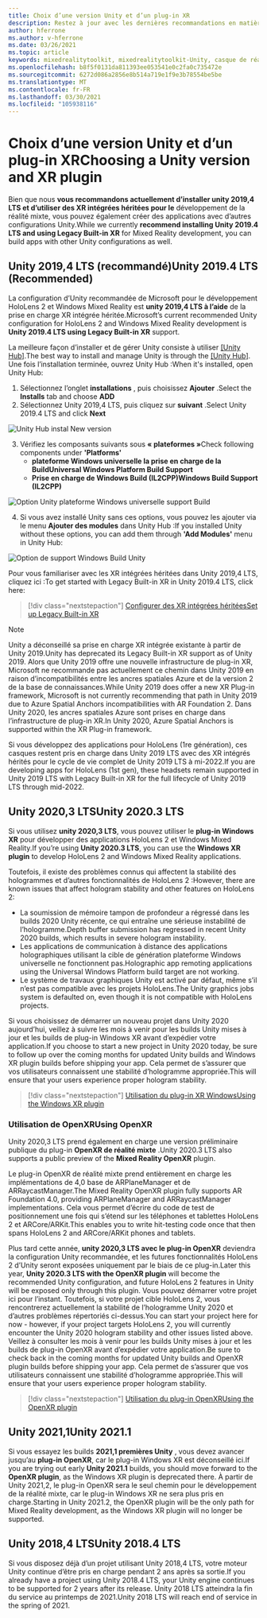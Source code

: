 ```yaml
---
title: Choix d’une version Unity et d’un plug-in XR
description: Restez à jour avec les dernières recommandations en matière de plug-in Unity et XR pour le développement d’applications HoloLens.
author: hferrone
ms.author: v-hferrone
ms.date: 03/26/2021
ms.topic: article
keywords: mixedrealitytoolkit, mixedrealitytoolkit-Unity, casque de réalité mixte, casque Windows Mixed Reality, casque de réalité virtuelle, Unity
ms.openlocfilehash: b8f5f0131da811393ee053541e0c2fa0c735472e
ms.sourcegitcommit: 6272d086a2856e8b514a719e1f9e3b78554be5be
ms.translationtype: MT
ms.contentlocale: fr-FR
ms.lasthandoff: 03/30/2021
ms.locfileid: "105938116"
---
```

# <a name="choosing-a-unity-version-and-xr-plugin"></a><span data-ttu-id="78519-104">Choix d’une version Unity et d’un plug-in XR</span><span class="sxs-lookup"><span data-stu-id="78519-104">Choosing a Unity version and XR plugin</span></span>

<span data-ttu-id="78519-105">Bien que nous **vous recommandons actuellement d’installer unity 2019,4 LTS et d’utiliser des XR intégrées héritées pour le** développement de la réalité mixte, vous pouvez également créer des applications avec d’autres configurations Unity.</span><span class="sxs-lookup"><span data-stu-id="78519-105">While we currently **recommend installing Unity 2019.4 LTS and using Legacy Built-in XR** for Mixed Reality development, you can build apps with other Unity configurations as well.</span></span>

## <a name="unity-20194-lts-recommended"></a><span data-ttu-id="78519-106">Unity 2019,4 LTS (recommandé)</span><span class="sxs-lookup"><span data-stu-id="78519-106">Unity 2019.4 LTS (Recommended)</span></span>

<span data-ttu-id="78519-107">La configuration d’Unity recommandée de Microsoft pour le développement HoloLens 2 et Windows Mixed Reality est **unity 2019,4 LTS à l’aide** de la prise en charge XR intégrée héritée.</span><span class="sxs-lookup"><span data-stu-id="78519-107">Microsoft’s current recommended Unity configuration for HoloLens 2 and Windows Mixed Reality development is **Unity 2019.4 LTS using Legacy Built-in XR** support.</span></span>

<span data-ttu-id="78519-108">La meilleure façon d’installer et de gérer Unity consiste à utiliser <a href="https://unity3d.com/get-unity/download" target="_blank">[Unity Hub]</a>.</span><span class="sxs-lookup"><span data-stu-id="78519-108">The best way to install and manage Unity is through the <a href="https://unity3d.com/get-unity/download" target="_blank">[Unity Hub]</a>.</span></span> <span data-ttu-id="78519-109">Une fois l’installation terminée, ouvrez Unity Hub :</span><span class="sxs-lookup"><span data-stu-id="78519-109">When it's installed, open Unity Hub:</span></span>

1. <span data-ttu-id="78519-110">Sélectionnez l’onglet **installations** , puis choisissez **Ajouter** .</span><span class="sxs-lookup"><span data-stu-id="78519-110">Select the **Installs** tab and choose **ADD**</span></span>
2. <span data-ttu-id="78519-111">Sélectionnez Unity 2019,4 LTS, puis cliquez sur **suivant** .</span><span class="sxs-lookup"><span data-stu-id="78519-111">Select Unity 2019.4 LTS and click **Next**</span></span>

![Unity Hub instal New version](images/unity-hub-img-01.png)

3. <span data-ttu-id="78519-113">Vérifiez les composants suivants sous **« plateformes »**</span><span class="sxs-lookup"><span data-stu-id="78519-113">Check following components under **'Platforms'**</span></span>
    * <span data-ttu-id="78519-114">**plateforme Windows universelle la prise en charge de la Build**</span><span class="sxs-lookup"><span data-stu-id="78519-114">**Universal Windows Platform Build Support**</span></span> 
    * <span data-ttu-id="78519-115">**Prise en charge de Windows Build (IL2CPP)**</span><span class="sxs-lookup"><span data-stu-id="78519-115">**Windows Build Support (IL2CPP)**</span></span>

![Option Unity plateforme Windows universelle support Build](../images/Unity_Install_Option_UWP.png)

4. <span data-ttu-id="78519-117">Si vous avez installé Unity sans ces options, vous pouvez les ajouter via le menu **Ajouter des modules** dans Unity Hub :</span><span class="sxs-lookup"><span data-stu-id="78519-117">If you installed Unity without these options, you can add them through **'Add Modules'** menu in Unity Hub:</span></span>

![Option de support Windows Build Unity](../images/Unity_Install_Option_UWP2.png)

<span data-ttu-id="78519-119">Pour vous familiariser avec les XR intégrées héritées dans Unity 2019,4 LTS, cliquez ici :</span><span class="sxs-lookup"><span data-stu-id="78519-119">To get started with Legacy Built-in XR in Unity 2019.4 LTS, click here:</span></span>

> [!div class="nextstepaction"]
> [<span data-ttu-id="78519-120">Configurer des XR intégrées héritées</span><span class="sxs-lookup"><span data-stu-id="78519-120">Set up Legacy Built-in XR</span></span>](legacy-xr-support.md)

> [!NOTE]
> <span data-ttu-id="78519-121">Unity a déconseillé sa prise en charge XR intégrée existante à partir de Unity 2019.</span><span class="sxs-lookup"><span data-stu-id="78519-121">Unity has deprecated its Legacy Built-in XR support as of Unity 2019.</span></span>  <span data-ttu-id="78519-122">Alors que Unity 2019 offre une nouvelle infrastructure de plug-in XR, Microsoft ne recommande pas actuellement ce chemin dans Unity 2019 en raison d’incompatibilités entre les ancres spatiales Azure et de la version 2 de la base de connaissances.</span><span class="sxs-lookup"><span data-stu-id="78519-122">While Unity 2019 does offer a new XR Plug-in framework, Microsoft is not currently recommending that path in Unity 2019 due to Azure Spatial Anchors incompatibilities with AR Foundation 2.</span></span>  <span data-ttu-id="78519-123">Dans Unity 2020, les ancres spatiales Azure sont prises en charge dans l’infrastructure de plug-in XR.</span><span class="sxs-lookup"><span data-stu-id="78519-123">In Unity 2020, Azure Spatial Anchors is supported within the XR Plug-in framework.</span></span>

<span data-ttu-id="78519-124">Si vous développez des applications pour HoloLens (1re génération), ces casques restent pris en charge dans Unity 2019 LTS avec des XR intégrés hérités pour le cycle de vie complet de Unity 2019 LTS à mi-2022.</span><span class="sxs-lookup"><span data-stu-id="78519-124">If you are developing apps for HoloLens (1st gen), these headsets remain supported in Unity 2019 LTS with Legacy Built-in XR for the full lifecycle of Unity 2019 LTS through mid-2022.</span></span>

## <a name="unity-20203-lts"></a><span data-ttu-id="78519-125">Unity 2020,3 LTS</span><span class="sxs-lookup"><span data-stu-id="78519-125">Unity 2020.3 LTS</span></span> 

<span data-ttu-id="78519-126">Si vous utilisez **unity 2020,3 LTS**, vous pouvez utiliser le **plug-in Windows XR** pour développer des applications HoloLens 2 et Windows Mixed Reality.</span><span class="sxs-lookup"><span data-stu-id="78519-126">If you’re using **Unity 2020.3 LTS**, you can use the **Windows XR plugin** to develop HoloLens 2 and Windows Mixed Reality applications.</span></span>

<span data-ttu-id="78519-127">Toutefois, il existe des problèmes connus qui affectent la stabilité des hologrammes et d’autres fonctionnalités de HoloLens 2 :</span><span class="sxs-lookup"><span data-stu-id="78519-127">However, there are known issues that affect hologram stability and other features on HoloLens 2:</span></span> 

* <span data-ttu-id="78519-128">La soumission de mémoire tampon de profondeur a régressé dans les builds 2020 Unity récente, ce qui entraîne une sérieuse instabilité de l’hologramme.</span><span class="sxs-lookup"><span data-stu-id="78519-128">Depth buffer submission has regressed in recent Unity 2020 builds, which results in severe hologram instability.</span></span>
* <span data-ttu-id="78519-129">Les applications de communication à distance des applications holographiques utilisant la cible de génération plateforme Windows universelle ne fonctionnent pas.</span><span class="sxs-lookup"><span data-stu-id="78519-129">Holographic app remoting applications using the Universal Windows Platform build target are not working.</span></span>
* <span data-ttu-id="78519-130">Le système de travaux graphiques Unity est activé par défaut, même s’il n’est pas compatible avec les projets HoloLens.</span><span class="sxs-lookup"><span data-stu-id="78519-130">The Unity graphics jobs system is defaulted on, even though it is not compatible with HoloLens projects.</span></span>

<span data-ttu-id="78519-131">Si vous choisissez de démarrer un nouveau projet dans Unity 2020 aujourd’hui, veillez à suivre les mois à venir pour les builds Unity mises à jour et les builds de plug-in Windows XR avant d’expédier votre application.</span><span class="sxs-lookup"><span data-stu-id="78519-131">If you choose to start a new project in Unity 2020 today, be sure to follow up over the coming months for updated Unity builds and Windows XR plugin builds before shipping your app.</span></span>  <span data-ttu-id="78519-132">Cela permet de s’assurer que vos utilisateurs connaissent une stabilité d’hologramme appropriée.</span><span class="sxs-lookup"><span data-stu-id="78519-132">This will ensure that your users experience proper hologram stability.</span></span>

> [!div class="nextstepaction"]
> [<span data-ttu-id="78519-133">Utilisation du plug-in XR Windows</span><span class="sxs-lookup"><span data-stu-id="78519-133">Using the Windows XR plugin</span></span>](windows-xr-plugin.md)

### <a name="using-openxr"></a><span data-ttu-id="78519-134">Utilisation de OpenXR</span><span class="sxs-lookup"><span data-stu-id="78519-134">Using OpenXR</span></span>

<span data-ttu-id="78519-135">Unity 2020,3 LTS prend également en charge une version préliminaire publique du plug-in **OpenXR de réalité mixte** .</span><span class="sxs-lookup"><span data-stu-id="78519-135">Unity 2020.3 LTS also supports a public preview of the **Mixed Reality OpenXR** plugin.</span></span>

<span data-ttu-id="78519-136">Le plug-in OpenXR de réalité mixte prend entièrement en charge les implémentations de 4,0 base de ARPlaneManager et de ARRaycastManager.</span><span class="sxs-lookup"><span data-stu-id="78519-136">The Mixed Reality OpenXR plugin fully supports AR Foundation 4.0, providing ARPlaneManager and ARRaycastManager implementations.</span></span> <span data-ttu-id="78519-137">Cela vous permet d’écrire du code de test de positionnement une fois qui s’étend sur les téléphones et tablettes HoloLens 2 et ARCore/ARKit.</span><span class="sxs-lookup"><span data-stu-id="78519-137">This enables you to write hit-testing code once that then spans HoloLens 2 and ARCore/ARKit phones and tablets.</span></span> 

<span data-ttu-id="78519-138">Plus tard cette année, **unity 2020,3 LTS avec le plug-in OpenXR** deviendra la configuration Unity recommandée, et les futures fonctionnalités HoloLens 2 d’Unity seront exposées uniquement par le biais de ce plug-in.</span><span class="sxs-lookup"><span data-stu-id="78519-138">Later this year, **Unity 2020.3 LTS with the OpenXR plugin** will become the recommended Unity configuration, and future HoloLens 2 features in Unity will be exposed only through this plugin.</span></span>  <span data-ttu-id="78519-139">Vous pouvez démarrer votre projet ici pour l’instant. Toutefois, si votre projet cible HoloLens 2, vous rencontrerez actuellement la stabilité de l’hologramme Unity 2020 et d’autres problèmes répertoriés ci-dessus.</span><span class="sxs-lookup"><span data-stu-id="78519-139">You can start your project here for now - however, if your project targets HoloLens 2, you will currently encounter the Unity 2020 hologram stability and other issues listed above.</span></span>  <span data-ttu-id="78519-140">Veillez à consulter les mois à venir pour les builds Unity mises à jour et les builds de plug-in OpenXR avant d’expédier votre application.</span><span class="sxs-lookup"><span data-stu-id="78519-140">Be sure to check back in the coming months for updated Unity builds and OpenXR plugin builds before shipping your app.</span></span>  <span data-ttu-id="78519-141">Cela permet de s’assurer que vos utilisateurs connaissent une stabilité d’hologramme appropriée.</span><span class="sxs-lookup"><span data-stu-id="78519-141">This will ensure that your users experience proper hologram stability.</span></span> 

> [!div class="nextstepaction"]
> [<span data-ttu-id="78519-142">Utilisation du plug-in OpenXR</span><span class="sxs-lookup"><span data-stu-id="78519-142">Using the OpenXR plugin</span></span>](openxr-getting-started.md)

## <a name="unity-20211"></a><span data-ttu-id="78519-143">Unity 2021,1</span><span class="sxs-lookup"><span data-stu-id="78519-143">Unity 2021.1</span></span>

<span data-ttu-id="78519-144">Si vous essayez les builds **2021,1 premières Unity** , vous devez avancer jusqu’au **plug-in OpenXR**, car le plug-in Windows XR est déconseillé ici.</span><span class="sxs-lookup"><span data-stu-id="78519-144">If you are trying out early **Unity 2021.1** builds, you should move forward to the **OpenXR plugin**, as the Windows XR plugin is deprecated there.</span></span>  <span data-ttu-id="78519-145">À partir de Unity 2021,2, le plug-in OpenXR sera le seul chemin pour le développement de la réalité mixte, car le plug-in Windows XR ne sera plus pris en charge.</span><span class="sxs-lookup"><span data-stu-id="78519-145">Starting in Unity 2021.2, the OpenXR plugin will be the only path for Mixed Reality development, as the Windows XR plugin will no longer be supported.</span></span>

## <a name="unity-20184-lts"></a><span data-ttu-id="78519-146">Unity 2018,4 LTS</span><span class="sxs-lookup"><span data-stu-id="78519-146">Unity 2018.4 LTS</span></span>

<span data-ttu-id="78519-147">Si vous disposez déjà d’un projet utilisant Unity 2018,4 LTS, votre moteur Unity continue d’être pris en charge pendant 2 ans après sa sortie.</span><span class="sxs-lookup"><span data-stu-id="78519-147">If you already have a project using Unity 2018.4 LTS, your Unity engine continues to be supported for 2 years after its release.</span></span>  <span data-ttu-id="78519-148">Unity 2018 LTS atteindra la fin du service au printemps de 2021.</span><span class="sxs-lookup"><span data-stu-id="78519-148">Unity 2018 LTS will reach end of service in the spring of 2021.</span></span>
